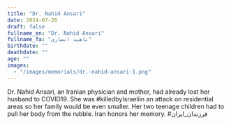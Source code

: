 ```yaml
---
title: "Dr. Nahid Ansari"
date: 2024-07-26
draft: false
fullname_en: "Dr. Nahid Ansari"
fullname_fa: "ناهید انصاری"
birthdate: ""
deathdate: ""
age: ""
images:
  - "/images/memorials/dr.-nahid-ansari-1.png"
---
```


Dr. Nahid Ansari, an Iranian physician and mother, had already lost her husband to COVID19. She was #killedbyIsraeliin an attack on residential areas so her family would be even smaller. Her two teenage children had to pull her body from the rubble. Iran honors her memory. #فرزندان_ایران